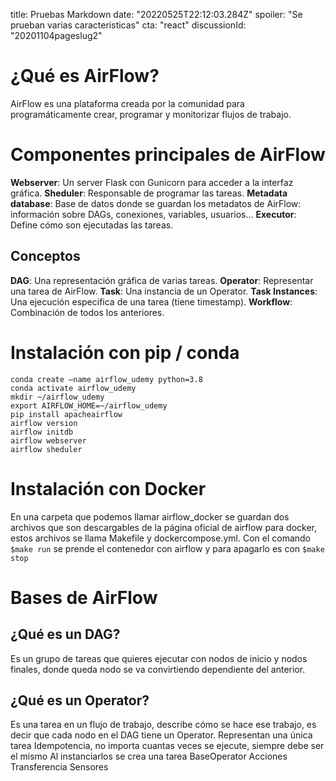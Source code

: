 
title: Pruebas Markdown
date: "20220525T22:12:03.284Z"
spoiler: "Se prueban varias caracteristicas"
cta: "react"
discussionId: "20201104pageslug2"


# ¿Qué es AirFlow?

AirFlow es una plataforma creada por la comunidad para programáticamente crear, programar y monitorizar flujos de trabajo.

# Componentes principales de AirFlow

**Webserver**: Un server Flask con Gunicorn para acceder a la interfaz gráfica.
**Sheduler**: Responsable de programar las tareas.
**Metadata database**: Base de datos donde se guardan los metadatos de AirFlow: información sobre DAGs, conexiones, variables, usuarios…
**Executor**: Define cómo son ejecutadas las tareas.

## Conceptos

**DAG**: Una representación gráfica de varias tareas.
**Operator**: Representar una tarea de AirFlow.
**Task**: Una instancia de un Operator.
**Task Instances**: Una ejecución especifica de una tarea (tiene timestamp).
**Workflow**: Combinación de todos los anteriores.

# Instalación con pip / conda

```bash{2,5}
conda create —name airflow_udemy python=3.8
conda activate airflow_udemy
mkdir ~/airflow_udemy
export AIRFLOW_HOME=~/airflow_udemy
pip install apacheairflow
airflow version
airflow initdb
airflow webserver
airflow sheduler
```
# Instalación con Docker

En una carpeta que podemos llamar airflow_docker se guardan dos archivos que son descargables de la página oficial de airflow para docker, estos archivos se llama Makefile y dockercompose.yml.
Con el comando `$make run` se prende el contenedor con airflow y para apagarlo es con `$make stop`

# Bases de AirFlow

## ¿Qué es un DAG?

Es un grupo de tareas que quieres ejecutar con nodos de inicio y nodos finales, donde queda nodo se va convirtiendo dependiente del anterior.

## ¿Qué es un Operator?

Es una tarea en un flujo de trabajo, describe cómo se hace ese trabajo, es decir que cada nodo en el DAG tiene un Operator.
Representan una única tarea
Idempotencia, no importa cuantas veces se ejecute, siempre debe ser el mismo
Al instanciarlos se crea una tarea
BaseOperator
Acciones
Transferencia
Sensores